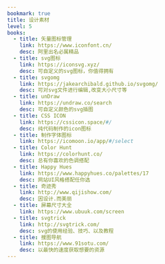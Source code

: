 ```yaml
---
bookmark: true
title: 设计素材
level: 5
books:
  - title: 矢量图标管理
    link: https://www.iconfont.cn/
    desc: 阿里出名必属精品
  - title: svg图标
    link: https://iconsvg.xyz/
    desc: 可自定义的svg图标，你值得拥有
  - title: svgomg
    link: https://jakearchibald.github.io/svgomg/
    desc: 可对svg文件进行编辑,改变大小尺寸等
  - title: unDraw
    link: https://undraw.co/search
    desc: 可自定义颜色的svg插图
  - title: CSS ICON
    link: https://cssicon.space/#/
    desc: 纯代码制作的icon图标
  - title: 制作字体图标
    link: https://icomoon.io/app/#/select
  - title: Color Hunt
    link: https://colorhunt.co/
    desc: 总有你喜欢的色调搭配
  - title: Happy Hues
    link: https://www.happyhues.co/palettes/17
    desc: 网站UI风格搭配任你选
  - title: 奇迹秀
    link: http://www.qijishow.com/
    desc: 因设计.而美丽
  - title: 屏幕尺寸大全
    link: https://www.ubuuk.com/screen
  - title: svgtrick
    link: http://svgtrick.com/
    desc: svg的使用经验、技巧、以及教程
  - title: 搜图导航
    link: https://www.91sotu.com/
    desc: 以最快的速度获取想要的资源
---
```

